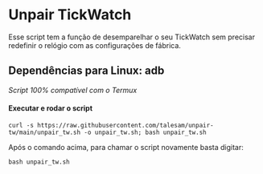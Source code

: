 # Unpair TickWatch

Esse script tem a função de desemparelhar o seu TickWatch sem precisar redefinir o relógio com as configurações de fábrica.

## Dependências para Linux: adb
*Script 100% compatível com o Termux*

#### Executar e rodar o script

`curl -s https://raw.githubusercontent.com/talesam/unpair-tw/main/unpair_tw.sh -o unpair_tw.sh; bash unpair_tw.sh`

Após o comando acima, para chamar o script novamente basta digitar:

`bash unpair_tw.sh`
